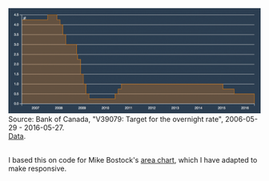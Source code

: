 
<img src="https://raw.githubusercontent.com/radiocontrolled/cdn-interest/master/screenshot.png" alt="Area chart of Canadian interest rates from May 2016 to present" />
Source: Bank of Canada, "V39079: Target for the overnight rate", 2006-05-29 - 2016-05-27. 
<br/><a href="http://www.bankofcanada.ca/core-functions/monetary-policy/key-interest-rate/">Data</a>.

<br>I based this on code for Mike Bostock's <a href="https://bl.ocks.org/mbostock/3883195">area chart</a>, which I have adapted to make responsive. 
